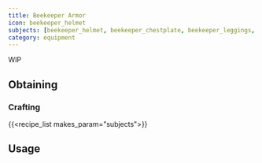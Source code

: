 ```yaml
---
title: Beekeeper Armor
icon: beekeeper_helmet
subjects: [beekeeper_helmet, beekeeper_chestplate, beekeeper_leggings, beekeeper_boots]
category: equipment
---
```


WIP

Obtaining
---------

### Crafting
{{<recipe_list makes_param="subjects">}}

Usage
-----
